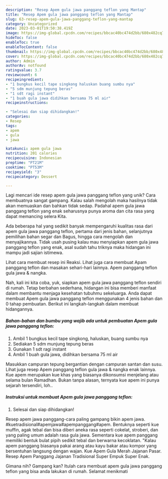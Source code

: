```yaml
---
description: "Resep Apem gula jawa panggang teflon yang Mantap"
title: "Resep Apem gula jawa panggang teflon yang Mantap"
slug: 63-resep-apem-gula-jawa-panggang-teflon-yang-mantap
category: Uncategorized
date: 2023-03-01T19:50:38.419Z
image: https://img-global.cpcdn.com/recipes/bbcac40bc474d2bb/680x482cq70/apem-gula-jawa-panggang-teflon-foto-resep-utama.jpg
hideToc: false
enableToc: true
enableTocContent: false
thumbnail: https://img-global.cpcdn.com/recipes/bbcac40bc474d2bb/680x482cq70/apem-gula-jawa-panggang-teflon-foto-resep-utama.jpg
cover: https://img-global.cpcdn.com/recipes/bbcac40bc474d2bb/680x482cq70/apem-gula-jawa-panggang-teflon-foto-resep-utama.jpg
author: Admin
authorAv: notfound
ratingvalue: 3.7
reviewcount: 6
recipeingredient:
- "1 bungkus kecil tape singkong haluskan buang sumbu nya"
- "5 sdm munjung tepung beras"
- "1 sdt ragi instant"
- "1 buah gula jawa didihkan bersama 75 ml air"
recipeinstructions:

- "Selesai dan siap dihidangkan!"
categories:
- Resep
tags:
- apem
- gula
- jawa

katakunci: apem gula jawa 
nutrition: 201 calories
recipecuisine: Indonesian
preptime: "PT21M"
cooktime: "PT53M"
recipeyield: "3"
recipecategory: Dessert

---
```





Lagi mencari ide resep apem gula jawa panggang teflon yang unik? Cara membuatnya sangat gampang. Kalau salah mengolah maka hasilnya tidak akan memuaskan dan bahkan tidak sedap. Padahal apem gula jawa panggang teflon yang enak seharusnya punya aroma dan cita rasa yang dapat memancing selera Kita.





Ada beberapa hal yang sedikit banyak mempengaruhi kualitas rasa dari apem gula jawa panggang teflon, pertama dari jenis bahan, selanjutnya pemilihan bahan segar dan Bagus, hingga cara mengolah dan menyajikannya. Tidak usah pusing kalau mau menyiapkan apem gula jawa panggang teflon yang enak,      asal sudah tahu triknya maka hidangan ini mampu jadi sajian istimewa.














Lihat cara membuat resep ini Reaksi. Lihat juga cara membuat Apam panggang teflon dan masakan sehari-hari lainnya. Apem panggang teflon gula jawa &amp; nangka.






Nah, kali ini kita coba, yuk, siapkan apem gula jawa panggang teflon sendiri di rumah. Tetap berbahan sederhana, hidangan ini bisa memberi manfaat dalam membantu menjaga kesehatan tubuhmu sekeluarga. Anda dapat membuat Apem gula jawa panggang teflon menggunakan 4 jenis bahan dan 0 tahap pembuatan. Berikut ini langkah-langkah dalam membuat hidangannya.

<!--inarticleads1-->

##### Bahan-bahan dan bumbu yang wajib ada untuk pembuatan Apem gula jawa panggang teflon:

1. Ambil 1 bungkus kecil tape singkong, haluskan, buang sumbu nya
1. Sediakan 5 sdm munjung tepung beras
1. Gunakan 1 sdt ragi instant
1. Ambil 1 buah gula jawa, didihkan bersama 75 ml air


Masukkan campuran tepung bergantian dengan campuran santan dan susu. Lihat juga resep Apem panggang teflon gula jawa &amp; nangka enak lainnya. Kue apem merupakan kue khas yang biasanya dikonsumsi menjelang atau selama bulan Ramadhan. Bukan tanpa alasan, ternyata kue apem ini punya sejarah tersendiri, loh.. 

<!--inarticleads2-->

##### Instruksi untuk membuat Apem gula jawa panggang teflon:


1. Selesai dan siap dihidangkan!

Resep apem jawa panggang-cara paling gampang bikin apem jawa. #kuetradisional#apemjawa#apempanggang#apem. Bentuknya seperti kue muffin, agak tebal dan bisa diberi aneka rasa seperti cokelat, stroberi, dan yang paling umum adalah rasa gula jawa. Sementara kue apem panggang memiliki bentuk bulat pipih sedikit tebal dan berwarna kecoklatan. &#34;Kalau apem panggang biasanya pakai arang atau kayu bakar atau kompor yang bersentuhan langsung dengan wajan. Kue Apem Gula Merah Jajanan Pasar. Resep Apem Panggang Jajanan Tradisional Super Empuk Super Enak. 

Gimana nih? Gampang kan? Itulah cara membuat apem gula jawa panggang teflon yang bisa anda lakukan di rumah. Selamat menikmati
